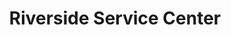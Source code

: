 ---
title: "Riverside Service Center"
url: /sanford/riverside-service-center/
shop: Autowerkstatt
---